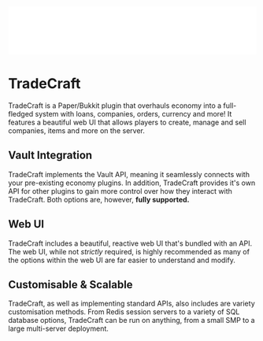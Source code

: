 ![](https://raw.githubusercontent.com/DecDuck/TradeCraft/main/src/main/resources/web/banner.png)
# TradeCraft
TradeCraft is a Paper/Bukkit plugin that overhauls economy into a full-fledged system with loans, companies, orders, currency and more! It features a beautiful web UI that allows players to create, manage and sell companies, items and more on the server.

## Vault Integration
TradeCraft implements the Vault API, meaning it seamlessly connects with your pre-existing economy plugins. In addition, TradeCraft provides it's own API for other plugins to gain more control over how they interact with TradeCraft. Both options are, however, **fully supported.**

## Web UI
TradeCraft includes a beautiful, reactive web UI that's bundled with an API. The web UI, while not *strictly* required, is highly recommended as many of the options within the web UI are far easier to understand and modify.

## Customisable & Scalable
TradeCraft, as well as implementing standard APIs, also includes are variety customisation methods. From Redis session servers to a variety of SQL database options, TradeCraft can be run on anything, from a small SMP to a large multi-server deployment. 
